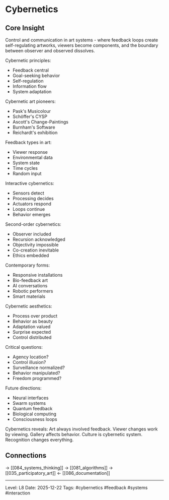 # Cybernetics

## Core Insight
Control and communication in art systems - where feedback loops create self-regulating artworks, viewers become components, and the boundary between observer and observed dissolves.

Cybernetic principles:
- Feedback central
- Goal-seeking behavior
- Self-regulation
- Information flow
- System adaptation

Cybernetic art pioneers:
- Pask's Musicolour
- Schöffer's CYSP
- Ascott's Change-Paintings
- Burnham's Software
- Reichardt's exhibition

Feedback types in art:
- Viewer response
- Environmental data
- System state
- Time cycles
- Random input

Interactive cybernetics:
- Sensors detect
- Processing decides
- Actuators respond
- Loops continue
- Behavior emerges

Second-order cybernetics:
- Observer included
- Recursion acknowledged
- Objectivity impossible
- Co-creation inevitable
- Ethics embedded

Contemporary forms:
- Responsive installations
- Bio-feedback art
- AI conversations
- Robotic performers
- Smart materials

Cybernetic aesthetics:
- Process over product
- Behavior as beauty
- Adaptation valued
- Surprise expected
- Control distributed

Critical questions:
- Agency location?
- Control illusion?
- Surveillance normalized?
- Behavior manipulated?
- Freedom programmed?

Future directions:
- Neural interfaces
- Swarm systems
- Quantum feedback
- Biological computing
- Consciousness loops

Cybernetics reveals: Art always involved feedback. Viewer changes work by viewing. Gallery affects behavior. Culture is cybernetic system. Recognition changes everything.

## Connections
→ [[084_systems_thinking]]
→ [[081_algorithms]]
→ [[035_participatory_art]]
← [[086_documentation]]

---
Level: L8
Date: 2025-12-22
Tags: #cybernetics #feedback #systems #interaction